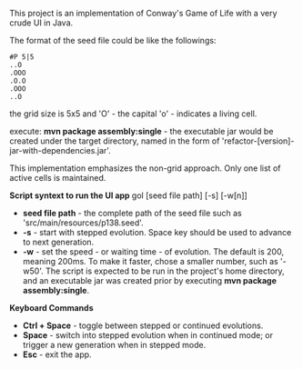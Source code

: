 This project is an implementation of Conway's Game of Life with a very crude UI in Java. 

The format of the seed file could be like the followings:
```
#P 5|5
..O
.OOO
.O.O
.OOO
..O
```
the grid size is 5x5 and 'O' - the capital 'o' - indicates a living cell.

execute: **mvn package assembly:single** - the executable jar would be created under the target directory, 
named in the form of 'refactor-[version]-jar-with-dependencies.jar'.

This implementation emphasizes the non-grid approach. Only one list of active cells is maintained.

**Script syntext to run the UI app**
gol [seed file path] [-s] [-w[n]]
* **seed file path** - the complete path of the seed file such as 'src/main/resources/p138.seed'.
* **-s** - start with stepped evolution.  Space key should be used to advance to next generation.
* **-w** - set the speed - or waiting time - of evolution. The default is 200, meaning 200ms.  To make it 
faster, chose a smaller number, such as '-w50'.
The script is expected to be run in the project's home directory, and an executable jar was created prior by 
executing **mvn package assembly:single**.

**Keyboard Commands**
* **Ctrl + Space** - toggle between stepped or continued evolutions.
* **Space** - switch into stepped evolution when in continued mode; or trigger a new generation when in
 stepped mode.
* **Esc** - exit the app.

